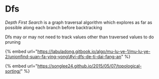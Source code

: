 # Dfs

_Depth First Search_ is a graph traversal algorithm which explores as far as possible along each branch before backtracking



Dfs may or may not need to track values other than traversed values to do pruning



{% embed url="https://labuladong.gitbook.io/algo/mu-lu-ye-1/mu-lu-ye-2/unionfind-suan-fa-ying-yong\#yi-dfs-de-ti-dai-fang-an" %}

{% embed url="https://songlee24.github.io/2015/05/07/topological-sorting/" %}



